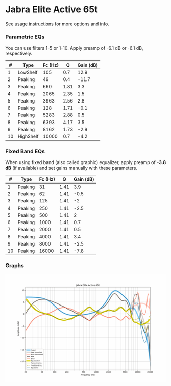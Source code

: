 # Jabra Elite Active 65t
See [usage instructions](https://github.com/jaakkopasanen/AutoEq#usage) for more options and info.

### Parametric EQs
You can use filters 1-5 or 1-10. Apply preamp of -6.1 dB or -6.1 dB, respectively.

|   # | Type      |   Fc (Hz) |    Q |   Gain (dB) |
|-----|-----------|-----------|------|-------------|
|   1 | LowShelf  |       105 | 0.7  |        12.9 |
|   2 | Peaking   |        49 | 0.4  |       -11.7 |
|   3 | Peaking   |       660 | 1.81 |         3.3 |
|   4 | Peaking   |      2065 | 2.35 |         1.5 |
|   5 | Peaking   |      3963 | 2.56 |         2.8 |
|   6 | Peaking   |       128 | 1.71 |        -0.1 |
|   7 | Peaking   |      5283 | 2.88 |         0.5 |
|   8 | Peaking   |      6393 | 4.17 |         3.5 |
|   9 | Peaking   |      8162 | 1.73 |        -2.9 |
|  10 | HighShelf |     10000 | 0.7  |        -4.2 |

### Fixed Band EQs
When using fixed band (also called graphic) equalizer, apply preamp of **-3.8 dB** (if available) and set gains manually with these parameters.

|   # | Type    |   Fc (Hz) |    Q |   Gain (dB) |
|-----|---------|-----------|------|-------------|
|   1 | Peaking |        31 | 1.41 |         3.9 |
|   2 | Peaking |        62 | 1.41 |        -0.5 |
|   3 | Peaking |       125 | 1.41 |        -2   |
|   4 | Peaking |       250 | 1.41 |        -2.5 |
|   5 | Peaking |       500 | 1.41 |         2   |
|   6 | Peaking |      1000 | 1.41 |         0.7 |
|   7 | Peaking |      2000 | 1.41 |         0.5 |
|   8 | Peaking |      4000 | 1.41 |         3.4 |
|   9 | Peaking |      8000 | 1.41 |        -2.5 |
|  10 | Peaking |     16000 | 1.41 |        -7.8 |

### Graphs
![](./Jabra%20Elite%20Active%2065t.png)
